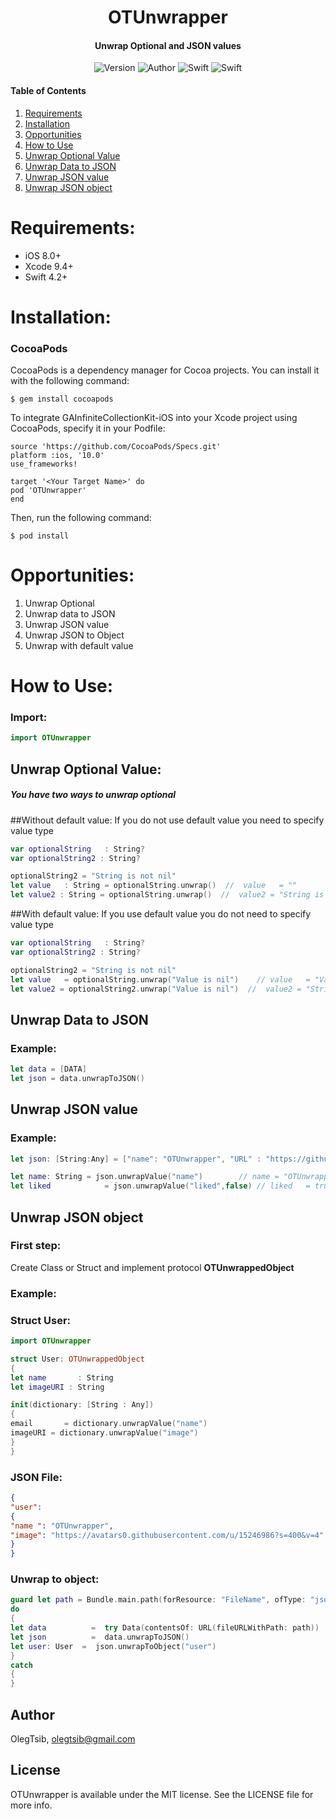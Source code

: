 <h1 align="center">
OTUnwrapper
</h1>

<h4 align="center">Unwrap Optional and JSON values</h4>

<p align="center">

<img alt="Version" src="https://img.shields.io/badge/pod-v1.0.0-green.svg">
<img alt="Author" src="https://img.shields.io/badge/author-Oleg%20Tsibulevskiy-blue.svg">
<img alt="Swift" src="https://img.shields.io/badge/swift-4.2%2B-orange.svg">
<img alt="Swift" src="https://img.shields.io/badge/platform-ios-lightgrey.svg">
</p>

#### Table of Contents  
1. [Requirements](#requirements)
2. [Installation](#installation)
3. [Opportunities](#opportunities)
4. [How to Use](#howToUse) 
5. [Unwrap Optional Value](#optionalValue)
6. [Unwrap Data to JSON](#dataToJson)
7. [Unwrap JSON value](#jsonValue)
8. [Unwrap JSON object](#jsonObject)

<a name="requirements"/>

# Requirements:
* iOS 8.0+ 
* Xcode 9.4+
* Swift 4.2+

<a name="installation"/>

# Installation:

### CocoaPods
CocoaPods is a dependency manager for Cocoa projects. You can install it with the following command:
```
$ gem install cocoapods
```
To integrate GAInfiniteCollectionKit-iOS into your Xcode project using CocoaPods, specify it in your Podfile:
```
source 'https://github.com/CocoaPods/Specs.git'
platform :ios, '10.0'
use_frameworks!

target '<Your Target Name>' do
pod 'OTUnwrapper'
end
```
Then, run the following command:
```
$ pod install
```

<a name="opportunities"/>

# Opportunities:
1. Unwrap Optional
2. Unwrap data to JSON
3. Unwrap JSON value
4. Unwrap JSON to Object
5. Unwrap with default value

<a name="howToUse"/>

# How to Use:

### Import: 
```swift
import OTUnwrapper
```
<a name="optionalValue"/>

## Unwrap Optional Value:
<h5>You have two ways to unwrap optional</h5>
##Without default value:
If you do not  use default value you need to specify value type

```swift
var optionalString   : String?
var optionalString2 : String?

optionalString2 = "String is not nil"
let value   : String = optionalString.unwrap()  //  value   = "" 
let value2 : String = optionalString.unwrap()  //  value2 = "String is not nil" 
```
##With default value:
If you use default value you do not need to specify value type
```swift
var optionalString   : String?
var optionalString2 : String?

optionalString2 = "String is not nil"
let value   = optionalString.unwrap("Value is nil")    // value   = "Value is nil"
let value2 = optionalString2.unwrap("Value is nil")  //  value2 = "String is not nil"
```

<a name="dataToJson"/>

## Unwrap Data to JSON
### Example: 
```swift
let data = [DATA]
let json = data.unwrapToJSON()
```
<a name="jsonValue"/>

## Unwrap JSON value
### Example: 
```swift
let json: [String:Any] = ["name": "OTUnwrapper", "URL" : "https://github.com/OlegTsib/OTUnwrapper","liked": true]

let name: String = json.unwrapValue("name")        // name = "OTUnwrapper"
let liked            = json.unwrapValue("liked",false) // liked   = true
```
<a name="jsonObject"/>

## Unwrap JSON object
### First step: 
Create Class or Struct and implement protocol <strong>OTUnwrappedObject</strong>
### Example: 
### Struct User: 
```swift
import OTUnwrapper

struct User: OTUnwrappedObject
{
let name       : String
let imageURI : String

init(dictionary: [String : Any])
{
email       = dictionary.unwrapValue("name")
imageURI = dictionary.unwrapValue("image")
}
}
```
### JSON File: 
```JSON
{
"user":
{
"name ": "OTUnwrapper",
"image": "https://avatars0.githubusercontent.com/u/15246986?s=400&v=4"
}
}
```
### Unwrap to object: 
```swift
guard let path = Bundle.main.path(forResource: "FileName", ofType: "json") else { return }
do
{
let data          =  try Data(contentsOf: URL(fileURLWithPath: path))
let json          =  data.unwrapToJSON()
let user: User  =  json.unwrapToObject("user")
}
catch
{
}
```

## Author

OlegTsib, olegtsib@gmail.com

## License

OTUnwrapper is available under the MIT license. See the LICENSE file for more info.
